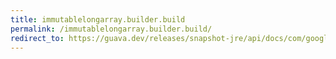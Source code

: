```yaml
---
title: immutablelongarray.builder.build
permalink: /immutablelongarray.builder.build/
redirect_to: https://guava.dev/releases/snapshot-jre/api/docs/com/google/common/primitives/ImmutableLongArray.Builder.html#build--
---
```

